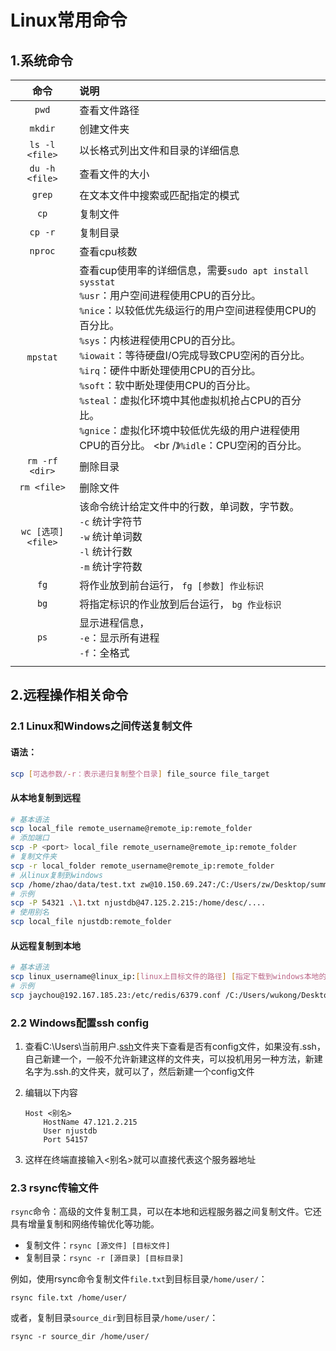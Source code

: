 # Linux常用命令

## 1.系统命令

|        命令        | 说明                                                         |
| :----------------: | :----------------------------------------------------------- |
|       `pwd`        | 查看文件路径                                                 |
|      `mkdir`       | 创建文件夹                                                   |
|   `ls -l <file>`   | 以长格式列出文件和目录的详细信息                             |
|   `du -h <file>`   | 查看文件的大小                                               |
|       `grep`       | 在文本文件中搜索或匹配指定的模式                             |
|        `cp`        | 复制文件                                                     |
|      `cp -r`       | 复制目录                                                     |
|      `nproc`       | 查看cpu核数                                                  |
|      `mpstat`      | 查看cup使用率的详细信息，需要`sudo apt install sysstat`<br />`%usr`：用户空间进程使用CPU的百分比。<br />``%nice``：以较低优先级运行的用户空间进程使用CPU的百分比。<br />``%sys``：内核进程使用CPU的百分比。<br />``%iowait``：等待硬盘I/O完成导致CPU空闲的百分比。<br />``%irq``：硬件中断处理使用CPU的百分比。 <br />``%soft``：软中断处理使用CPU的百分比。 <br />``%steal``：虚拟化环境中其他虚拟机抢占CPU的百分比。<br />``%gnice``：虚拟化环境中较低优先级的用户进程使用CPU的百分比。 <br /》``%idle``：CPU空闲的百分比。 |
|   `rm -rf <dir>`   | 删除目录                                                     |
|    `rm <file>`     | 删除文件                                                     |
| `wc [选项] <file>` | 该命令统计给定文件中的行数，单词数，字节数。<br />`-c` 统计字符节<br />`-w` 统计单词数<br />`-l` 统计行数<br />`-m` 统计字符数 |
|        `fg`        | 将作业放到前台运行， `fg [参数] 作业标识`                    |
|        `bg`        | 将指定标识的作业放到后台运行， `bg 作业标识`                 |
|        `ps`        | 显示进程信息，<br />`-e`：显示所有进程<br />`-f`：全格式     |
|                    |                                                              |



## 2.远程操作相关命令

### 2.1 Linux和Windows之间传送复制文件

#### 语法：

```bash
scp [可选参数/-r：表示递归复制整个目录] file_source file_target 
```

#### 从本地复制到远程

```bash
# 基本语法
scp local_file remote_username@remote_ip:remote_folder
# 添加端口
scp -P <port> local_file remote_username@remote_ip:remote_folder
# 复制文件夹
scp -r local_folder remote_username@remote_ip:remote_folder
# 从linux复制到windows
scp /home/zhao/data/test.txt zw@10.150.69.247:/C:/Users/zw/Desktop/summary
# 示例
scp -P 54321 .\1.txt njustdb@47.125.2.215:/home/desc/....
# 使用别名
scp local_file njustdb:remote_folder
```

#### 从远程复制到本地

```bash
# 基本语法
scp linux_username@linux_ip:[linux上目标文件的路径] [指定下载到windows本地的路径]
# 示例
scp jaychou@192.167.185.23:/etc/redis/6379.conf /C:/Users/wukong/Desktop
```



### 2.2 Windows配置ssh config

1. 查看C:\Users\当前用户\.[ssh](https://so.csdn.net/so/search?q=ssh&spm=1001.2101.3001.7020)文件夹下查看是否有config文件，如果没有.ssh，自己新建一个，一般不允许新建这样的文件夹，可以投机用另一种方法，新建名字为.ssh.的文件夹，就可以了，然后新建一个config文件

2. 编辑以下内容

    ```ssh
    Host <别名>
    	HostName 47.121.2.215
    	User njustdb
    	Port 54157
    ```

3. 这样在终端直接输入<别名>就可以直接代表这个服务器地址



### 2.3 rsync传输文件

``rsync``命令：高级的文件复制工具，可以在本地和远程服务器之间复制文件。它还具有增量复制和网络传输优化等功能。

- 复制文件：``rsync [源文件] [目标文件]``
- 复制目录：``rsync -r [源目录] [目标目录]``

例如，使用rsync命令复制文件``file.txt``到目标目录``/home/user/``：

```Plain
rsync file.txt /home/user/
```

或者，复制目录``source_dir``到目标目录``/home/user/``：

```Plain
rsync -r source_dir /home/user/
```
